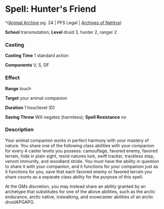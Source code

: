 # Spell: Hunter's Friend

^([Animal Archive][ss-hunter-s-friend] pg. 24 | PFS Legal | [Archives of Nehtys][sn-hunter-s-friend])

**School** transmutation; **Level** druid 3, hunter 2, ranger 2

### Casting

**Casting Time** 1 standard action  

**Components** V, S, DF

### Effect

**Range** touch  

**Target** your animal companion  

**Duration** 1 hour/level (D)  

**Saving Throw** Will negates (harmless); **Spell Resistance** no

### Description

Your animal companion works in perfect harmony with your mastery of nature. You share one of the following class abilities with your companion for every 4 caster levels you possess: camouflage, favored enemy, favored terrain, hide in plain sight, resist natures lure, swift tracker, trackless step, venom immunity, and woodland stride. You must have the ability in question to share it with your companion, and it functions for your companion just as it functions for you, save that each favored enemy or favored terrain you share counts as a separate class ability for the purpose of this spell.  

At the GMs discretion, you may instead share an ability granted by an archetype that substitutes for one of the above abilities, such as the arctic endurance, arctic native, icewalking, and snowcaster abilities of an arctic druidAPGAPG.

[ss-hunter-s-friend]: http://paizo.com/products/btpy8w7p
[sn-hunter-s-friend]: http://www.archivesofnethys.com/SpellDisplay.aspx?ItemName=Hunter%27s%20Friend